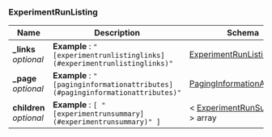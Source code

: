 
<a name="experimentrunlisting"></a>
### ExperimentRunListing

|Name|Description|Schema|
|---|---|---|
|**_links**  <br>*optional*|**Example** : `"[experimentrunlistinglinks](#experimentrunlistinglinks)"`|[ExperimentRunListingLinks](ExperimentRunListingLinks.md#experimentrunlistinglinks)|
|**_page**  <br>*optional*|**Example** : `"[paginginformationattributes](#paginginformationattributes)"`|[PagingInformationAttributes](PagingInformationAttributes.md#paginginformationattributes)|
|**children**  <br>*optional*|**Example** : `[ "[experimentrunsummary](#experimentrunsummary)" ]`|< [ExperimentRunSummary](ExperimentRunSummary.md#experimentrunsummary) > array|



